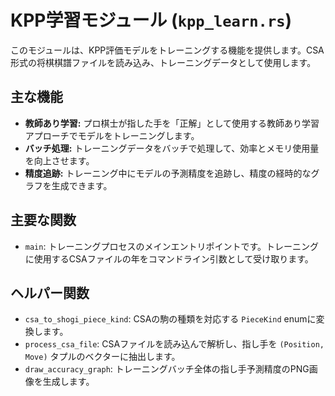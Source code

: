 # KPP学習モジュール (`kpp_learn.rs`)

このモジュールは、KPP評価モデルをトレーニングする機能を提供します。CSA形式の将棋棋譜ファイルを読み込み、トレーニングデータとして使用します。

## 主な機能

*   **教師あり学習:** プロ棋士が指した手を「正解」として使用する教師あり学習アプローチでモデルをトレーニングします。
*   **バッチ処理:** トレーニングデータをバッチで処理して、効率とメモリ使用量を向上させます。
*   **精度追跡:** トレーニング中にモデルの予測精度を追跡し、精度の経時的なグラフを生成できます。

## 主要な関数

*   `main`: トレーニングプロセスのメインエントリポイントです。トレーニングに使用するCSAファイルの年をコマンドライン引数として受け取ります。

## ヘルパー関数

*   `csa_to_shogi_piece_kind`: CSAの駒の種類を対応する `PieceKind` enumに変換します。
*   `process_csa_file`: CSAファイルを読み込んで解析し、指し手を `(Position, Move)` タプルのベクターに抽出します。
*   `draw_accuracy_graph`: トレーニングバッチ全体の指し手予測精度のPNG画像を生成します。